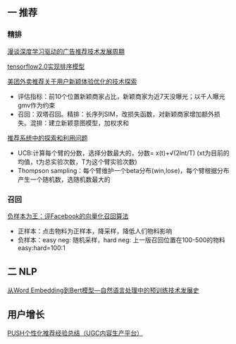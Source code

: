 ## 一 推荐

### 精排
[漫谈深度学习驱动的广告推荐技术发展周期](https://mp.weixin.qq.com/s/S-8n1QSTP7zJBTYUnLPC7w)

[tensorflow2.0实现排序模型](https://github.com/ZiyaoGeng/RecLearn)

[美团外卖推荐关于用户新颖体验优化的技术探索](https://tech.meituan.com/2023/07/20/meituan-waimai-novelty-unexpectedness-practice.html)
- 评估指标：前10个位置新颖商家占比，新颖商家为近7天没曝光；以千人曝光gmv作为约束
- 召回：双塔召回。精排：长序列SIM，改损失函数，对新颖商家增加额外损失。混排：建立新颖意图模型，加权求和


[推荐系统中的探索和利用问题](https://lumingdong.cn/exploration-and-exploitation-in-the-recommendation-system.html)
- UCB:计算每个臂的分数，选择分数最大的，分数= x(t)+√(2lnt/T) (xt为目前的均值，t为总实验次数，T为这个臂实验次数)
- Thompson sampling：每个臂维护一个beta分布(win,lose)，每个臂根据分布产生一个随机数，选随机数最大的
  

### 召回
[负样本为王：评Facebook的向量化召回算法](https://zhuanlan.zhihu.com/p/165064102)
- 正样本：点击物料为正样本，降采样，降低人们物料影响
- 负样本：easy neg: 随机采样，hard neg: 上一版召回位置在100-500的物料 easy:hard=100:1

## 二 NLP
[从Word Embedding到Bert模型—自然语言处理中的预训练技术发展史](https://zhuanlan.zhihu.com/p/49271699)

## 用户增长
[PUSH个性化推荐经验总结（UGC内容生产平台）](https://zhuanlan.zhihu.com/p/347226128)
